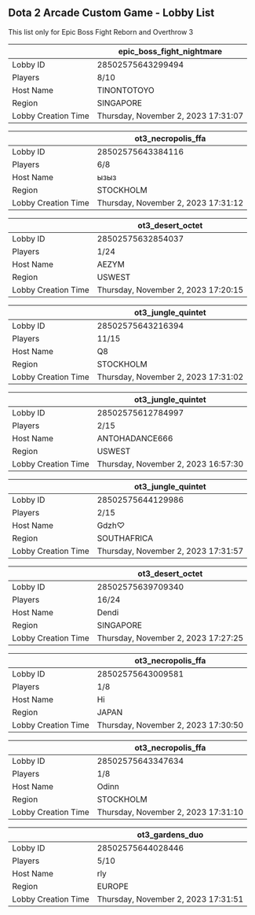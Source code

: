 ## Dota 2 Arcade Custom Game - Lobby List

This list only for Epic Boss Fight Reborn and Overthrow 3

|  | epic_boss_fight_nightmare |
| ------ | ------ |
| Lobby ID | 28502575643299494 |
| Players | 8/10 |
| Host Name | TINONTOTOYO |
| Region | SINGAPORE |
| Lobby Creation Time | Thursday, November 2, 2023 17:31:07 |


|  | ot3_necropolis_ffa |
| ------ | ------ |
| Lobby ID | 28502575643384116 |
| Players | 6/8 |
| Host Name | ызыз |
| Region | STOCKHOLM |
| Lobby Creation Time | Thursday, November 2, 2023 17:31:12 |


|  | ot3_desert_octet |
| ------ | ------ |
| Lobby ID | 28502575632854037 |
| Players | 1/24 |
| Host Name | AEZYM |
| Region | USWEST |
| Lobby Creation Time | Thursday, November 2, 2023 17:20:15 |


|  | ot3_jungle_quintet |
| ------ | ------ |
| Lobby ID | 28502575643216394 |
| Players | 11/15 |
| Host Name | Q8 |
| Region | STOCKHOLM |
| Lobby Creation Time | Thursday, November 2, 2023 17:31:02 |


|  | ot3_jungle_quintet |
| ------ | ------ |
| Lobby ID | 28502575612784997 |
| Players | 2/15 |
| Host Name | ANTOHADANCE666 |
| Region | USWEST |
| Lobby Creation Time | Thursday, November 2, 2023 16:57:30 |


|  | ot3_jungle_quintet |
| ------ | ------ |
| Lobby ID | 28502575644129986 |
| Players | 2/15 |
| Host Name | Gdzh♡ |
| Region | SOUTHAFRICA |
| Lobby Creation Time | Thursday, November 2, 2023 17:31:57 |


|  | ot3_desert_octet |
| ------ | ------ |
| Lobby ID | 28502575639709340 |
| Players | 16/24 |
| Host Name | Dendi |
| Region | SINGAPORE |
| Lobby Creation Time | Thursday, November 2, 2023 17:27:25 |


|  | ot3_necropolis_ffa |
| ------ | ------ |
| Lobby ID | 28502575643009581 |
| Players | 1/8 |
| Host Name | Hi |
| Region | JAPAN |
| Lobby Creation Time | Thursday, November 2, 2023 17:30:50 |


|  | ot3_necropolis_ffa |
| ------ | ------ |
| Lobby ID | 28502575643347634 |
| Players | 1/8 |
| Host Name | Odinn |
| Region | STOCKHOLM |
| Lobby Creation Time | Thursday, November 2, 2023 17:31:10 |


|  | ot3_gardens_duo |
| ------ | ------ |
| Lobby ID | 28502575644028446 |
| Players | 5/10 |
| Host Name | rly |
| Region | EUROPE |
| Lobby Creation Time | Thursday, November 2, 2023 17:31:51 |


